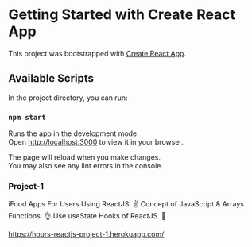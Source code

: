# Getting Started with Create React App

This project was bootstrapped with [Create React App](https://github.com/facebook/create-react-app).

## Available Scripts

In the project directory, you can run:

### `npm start`

Runs the app in the development mode.\
Open [http://localhost:3000](http://localhost:3000) to view it in your browser.

The page will reload when you make changes.\
You may also see any lint errors in the console.


### Project-1

iFood Apps For Users Using ReactJS. ✌
Concept of JavaScript & Arrays Functions. 👌
Use useState Hooks of ReactJS. 🙌

https://hours-reactjs-project-1.herokuapp.com/
